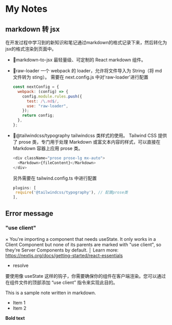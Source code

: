 # My Notes

## markdown 转 jsx

在开发过程中学习到的新知识和笔记通过markdown的格式记录下来，然后转化为jsx的格式渲染到页面中。

- 🍉markdown-to-jsx
  最轻量级、可定制的 React markdown 组件。

- 🍓raw-loader
  一个 webpack 的 loader，允许将文件导入为 String（将 md 文件转为 sting）。
  需要在 next.config.js 中对'raw-loader'进行配置

  ```js
  const nextConfig = {
    webpack: (config) => {
      config.module.rules.push({
        test: /\.md$/,
        use: "raw-loader",
      });
      return config;
    },
  };
  ```

- 🍎@tailwindcss/typography
  tailwindcss 类样式的使用。
  Tailwind CSS 提供了 prose 类，专门用于处理 Markdown 或富文本内容的样式，可以直接在 Markdown 容器上应用 prose 类。

  ```javascript
  <div className="prose prose-lg mx-auto">
    <Markdown>{fileContent}</Markdown>
  </div>
  ```

  另外需要在 tailwind.config.ts 中进行配置

  ```javascript
  plugins: [
   require('@tailwindcss/typography'), // 配置prose类
  ],
  ```

## Error message

### "use client"

× You're importing a component that needs useState. It only works in a Client Component but none of its parents are marked with "use client", so they're Server Components by default.
│ Learn more: https://nextjs.org/docs/getting-started/react-essentials

- resolve

要使用像 useState 这样的钩子，你需要确保你的组件在客户端渲染。您可以通过在组件文件的顶部添加 “use client” 指令来实现此目的。

This is a sample note written in markdown.

- Item 1
- Item 2

**Bold text**
